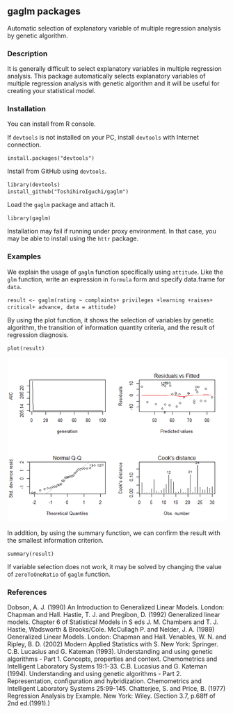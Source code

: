 ## gaglm packages
Automatic selection of explanatory variable of multiple regression analysis by genetic algorithm.

### Description
It is generally difficult to select explanatory variables in multiple regression analysis. This package automatically selects explanatory variables of multiple regression analysis with genetic algorithm and it will be useful for creating your statistical model.

### Installation
You can install from R console.

If `devtools` is not installed on your PC, install `devtools` with Internet connection.

    install.packages("devtools")

Install from GitHub using `devtools`.
    
    library(devtools)
    install_github("ToshihiroIguchi/gaglm")

Load the `gaglm` package and attach it.

    library(gaglm)

Installation may fail if running under proxy environment.
In that case, you may be able to install using the `httr` package.

### Examples
We explain the usage of `gaglm` function specifically using `attitude`.
Like the `glm` function, write an expression in `formula` form and specify data.frame for `data`.

    result <- gaglm(rating ~ complaints+ privileges +learning +raises+ critical+ advance, data = attitude)

By using the plot function, it shows the selection of variables by genetic algorithm, the transition of information quantity criteria, and the result of regression diagnosis.

    plot(result)
    
![aaa](gaglm_plot.png)
    
In addition, by using the summary function, we can confirm the result with the smallest information criterion.
    
    summary(result)

If variable selection does not work, it may be solved by changing the value of `zeroToOneRatio` of `gaglm` function.    


### References
Dobson, A. J. (1990) An Introduction to Generalized Linear Models. London: Chapman and Hall.
Hastie, T. J. and Pregibon, D. (1992) Generalized linear models. Chapter 6 of Statistical Models in S eds J. M. Chambers and T. J. Hastie, Wadsworth & Brooks/Cole.
McCullagh P. and Nelder, J. A. (1989) Generalized Linear Models. London: Chapman and Hall.
Venables, W. N. and Ripley, B. D. (2002) Modern Applied Statistics with S. New York: Springer.
C.B. Lucasius and G. Kateman (1993). Understanding and using genetic algorithms - Part 1. Concepts, properties and context. Chemometrics and Intelligent Laboratory Systems 19:1-33.
C.B. Lucasius and G. Kateman (1994). Understanding and using genetic algorithms - Part 2. Representation, configuration and hybridization. Chemometrics and Intelligent Laboratory Systems 25:99-145.
Chatterjee, S. and Price, B. (1977) Regression Analysis by Example. New York: Wiley. (Section 3.7, p.68ff of 2nd ed.(1991).)

